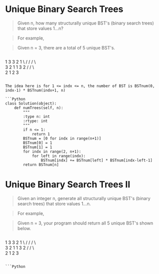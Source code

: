 # Unique Binary Search Trees

> Given n, how many structurally unique BST's (binary search trees) that store values 1...n?

> For example,

> Given n = 3, there are a total of 5 unique BST's.

> ```
   1         3     3      2      1
    \       /     /      / \      \
     3     2     1      1   3      2
    /     /       \                 \
   2     1         2                 3
```

The idea here is for 1 <= indx <= n, the number of BST is BSTnum(0, indx-1) * BSTnum(indx+1, n)

```Python
class Solution(object):
    def numTrees(self, n):
        """
        :type n: int
        :rtype: int
        """
        if n <= 1:
            return 1
        BSTnum = [0 for indx in range(n+1)]
        BSTnum[0] = 1
        BSTnum[1] = 1
        for indx in range(2, n+1):
            for left in range(indx):
                BSTnum[indx] += BSTnum[left] * BSTnum[indx-left-1]
        return BSTnum[n]
```

# Unique Binary Search Trees II

> Given an integer n, generate all structurally unique BST's (binary search trees) that store values 1...n.

> For example,

> Given n = 3, your program should return all 5 unique BST's shown below.

> ```
   1         3     3      2      1
    \       /     /      / \      \
     3     2     1      1   3      2
    /     /       \                 \
   2     1         2                 3
```

```Python

```
